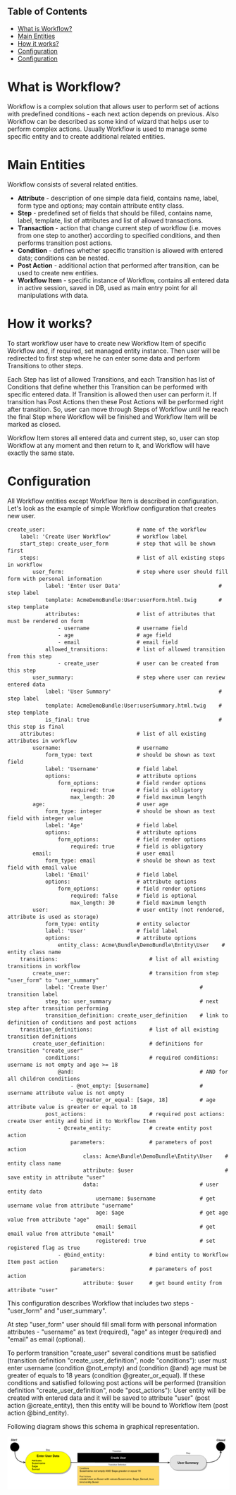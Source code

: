 Table of Contents
-----------------
 - [What is Workflow?](#what-is-workflow)
 - [Main Entities](#main-entities)
 - [How it works?](#how-it-works)
 - [Configuration](#configuration)
 - [Configuration](#configuration)

What is Workflow?
=================
Workflow is a complex solution that allows user to perform set of actions with predefined conditions - each next action depends on previous. Also Workflow can be described as some kind of wizard that helps user to perform complex actions. Usually Workflow is used to manage some specific entity and to create additional related entities.

Main Entities
=============

Workflow consists of several related entities.

* **Attribute** - description of one simple data field, contains name, label, form type and options; may contain attribute entity class.
* **Step** - predefined set of fields that should be filled, contains name, label, template, list of attributes and list of allowed transactions.
* **Transaction** - action that change current step of workflow (i.e. moves from one step to another) according to specified conditions, and then performs transition post actions.
* **Condition** - defines whether specific transition is allowed with entered data; conditions can be nested.
* **Post Action** - additional action that performed after transition, can be used to create new entities.
* **Workflow Item** - specific instance of Workflow, contains all entered data in active session, saved in DB, used as main entry point for all manipulations with data.

How it works?
=============
To start workflow user have to create new Workflow Item of specific Workflow and, if required, set managed entity instance. Then user will be redirected to first step where he can enter some data and perform Transitions to other steps.

Each Step has list of allowed Transitions, and each Transition has list of Conditions that define whether this Transition can be performed with specific entered data. If Transition is allowed then user can perform it. If transition has Post Actions then these Post Actions will be performed right after transition. So, user can move through Steps of Workflow until he reach the final Step where Workflow will be finished and Workflow Item will be marked as closed.

Workflow Item stores all entered data and current step, so, user can stop Workflow at any moment and then return to it, and Workflow will have exactly the same state.

Configuration
=============

All Workflow entities except Workflow Item is described in configuration. Let's look as the example of simple Workflow configuration that creates new user.

```
create_user:                             # name of the workflow
    label: 'Create User Workflow'        # workflow label
    start_step: create_user_form         # step that will be shown first
    steps:                               # list of all existing steps in workflow
        user_form:                       # step where user should fill form with personal information
            label: 'Enter User Data'                               # step label
            template: AcmeDemoBundle:User:userForm.html.twig       # step template
            attributes:                  # list of attributes that must be rendered on form
                - username               # username field
                - age                    # age field
                - email                  # email field
            allowed_transitions:         # list of allowed transition from this step
                - create_user            # user can be created from this step
        user_summary:                    # step where user can review entered data
            label: 'User Summary'                                  # step label
            template: AcmeDemoBundle:User:userSummary.html.twig    # step template
            is_final: true                                         # this step is final
    attributes:                          # list of all existing attributes in workflow
        username:                        # username
            form_type: text              # should be shown as text field
            label: 'Username'            # field label
            options:                     # attribute options
                form_options:            # field render options
                    required: true       # field is obligatory
                    max_length: 20       # field maximum length
        age:                             # user age
            form_type: integer           # should be shown as text field with integer value
            label: 'Age'                 # field label
            options:                     # attribute options
                form_options:            # field render options
                    required: true       # field is obligatory
        email:                           # user email
            form_type: email             # should be shown as text field with email value
            label: 'Email'               # field label
            options:                     # attribute options
                form_options:            # field render options
                    required: false      # field is optional
                    max_length: 30       # field maximum length
        user:                            # user entity (not rendered, attribute is used as storage)
            form_type: entity            # entity selector
            label: 'User'                # field label
            options:                     # attribute options
                entity_class: Acme\Bundle\DemoBundle\Entity\User    # entity class name
    transitions:                             # list of all existing transitions in workflow
        create_user:                         # transition from step "user_form" to "user_summary"
            label: 'Create User'                             # transition label
            step_to: user_summary                            # next step after transition performing
            transition_definition: create_user_definition    # link to definition of conditions and post actions
    transition_definitions:                  # list of all existing transition definitions
        create_user_definition:              # definitions for transition "create_user"
            conditions:                      # required conditions: username is not empty and age >= 18
                @and:                                        # AND for all children conditions
                    - @not_empty: [$username]                # username attribute value is not empty
                    - @greater_or_equal: [$age, 18]          # age attribute value is greater or equal to 18
            post_actions:                    # required post actions: create User entity and bind it to Workflow Item
                - @create_entity:            # create entity post action
                    parameters:              # parameters of post action
                        class: Acme\Bundle\DemoBundle\Entity\User    # entity class name
                        attribute: $user                             # save entity in attribute "user"
                        data:                                # user entity data
                            username: $username              # get username value from attribute "username"
                            age: $age                        # get age value from attribute "age"
                            email: $email                    # get email value from attribute "email"
                            registered: true                 # set registered flag as true
                - @bind_entity:              # bind entity to Workflow Item post action
                    parameters:              # parameters of post action
                        attribute: $user     # get bound entity from attribute "user"
```

This configuration describes Workflow that includes two steps - "user_form" and "user_summary".

At step "user_form" user should fill small form with personal information attributes - "username" as text (required), "age" as integer (required) and "email" as email (optional).

To perform transition "create_user" several conditions must be satisfied (transition definition "create_user_definition", node "conditions"): user must enter username (condition @not_empty) and (condition @and) age must be greater of equals to 18 years (condition @greater_or_equal). If these conditions and satisfied following post actions will be performed (transition definition "create_user_definition", node "post_actions"): User entity will be created with entered data and it will be saved to attribute "user" (post action @create_entity), then this entity will be bound to Workflow Item (post action @bind_entity).

Following diagram shows this schema in graphical representation.

![Workflow Diagram](../images/getting-started_workflow-diagram.png)
